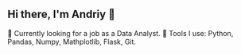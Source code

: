 ## Hi there, I'm Andriy 👋

🧠 Currently looking for a job as a Data Analyst.
🧰 Tools I use: Python, Pandas, Numpy, Mathplotlib, Flask, Git.
<!--
**vslnk1/vslnk1** is a ✨ _special_ ✨ repository because its `README.md` (this file) appears on your GitHub profile.

Here are some ideas to get you started:

- 🔭 I’m currently working on ...
- 🌱 I’m currently learning ...
- 👯 I’m looking to collaborate on ...
- 🤔 I’m looking for help with ...
- 💬 Ask me about ...
- 📫 How to reach me: ...
- 😄 Pronouns: ...
- ⚡ Fun fact: ...
-->
